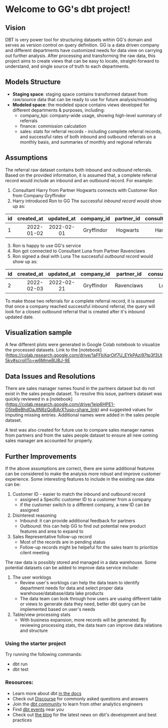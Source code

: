 # Welcome to GG's dbt project!

## Vision
DBT is very power tool for structuring datasets within GG's domain and serves as version control on query definition. GG is a data driven company and different departments have customized needs for data view on carrying out further analysis. 
After processing and transforming the raw data, this project aims to create views that can be easy to locate, straight-forward to understand, and single source of truth to each departments. 

## Models Structure
- **Staging space**: staging space contains transformed dataset from raw/source data that can be ready to use for future analysis/modeling 
- **Modeled space**: the modeled space contains views developed for different departments & purposes, including:
    - company_kpi: company-wide usage, showing high-level summary of referrals
    - finance: commission calculation 
    - sales: stats for referral records - including complete referral records, and successful rates of both inbound and outbound referrals on a monthly basis, and summaries of monthly and regional referrals

## Assumptions
The referral raw dataset contains both inbound and outbound referrals. 
Based on the provided information, it is assumed that, a complete referral record would include an inbound and an outbound record. For example:
1. Consultant Harry from Partner Hogwarts connects with Customer Ron from Company Gryffindor
2. Harry introduced Ron to GG
The successful *inbound record* would show up as:

| id     | created_at | updated_at | company_id | partner_id | consultant_id | is_outbound |  status  |
|--------|-----------:|:----------:|:----------:|:----------:|:-------------:|:-----------:|:--------:|
| 1      | 2022-01-02 | 2022-02-01 | Gryffindor | Hogwarts   | Harry         |0            |successful|

3. Ron is happy to use GG's service 
4. Ron got connected to Consultant Luna from Partner Ravenclaws
5. Ron signed a deal with Luna
The successful *outbound record* would show up as:

| id     | created_at | updated_at | company_id | partner_id | consultant_id | is_outbound |  status  |
|--------|-----------:|:----------:|:----------:|:----------:|:-------------:|:-----------:|:--------:|
| 2      | 2022-02-03 | 2022-02-21 | Gryffindor | Ravenclaws | Luna          |1            |successful|

To make those two referrals for a complete referral record, it is assumed that once a company reached successful inbound referral, the query will look for a closest outbound referral that is created after it's inbound updated date.

## Visualization sample
A few different plots were generated in Google Colab notebook to visualize the processed datasets. 
Link to the [notebook](https://colab.research.google.com/drive/1aFFbXqrOjf7U_EYkPAzi97tp3f3Ut5kv#scrollTo=w6MmeBUBJ-9E

## Data Issues and Resolutions
There are sales manager names found in the partners dataset but do not exist in the sales people dataset. 
To resolve this issue, partners dataset was quickly reviewed in a [notebook] (https://colab.research.google.com/drive/1eip6HPE1-O5teBeBhdOaJtN6zQo8iArX?usp=share_link) and suggested values for imputing missing entries. Additional names were added in the sales people dataset.

A test was also created for future use to compare sales manager names from partners and from the sales people dataset to ensure all new coming sales manager are accounted for properly. 

## Further Improvements
If the above assumptions are correct, there are some additional features can be considered to make the analysis more robust and improve customer experience.
Some interesting features to include in the existing raw data can be:
1. Customer ID - easier to match the inbound and outbound record
    - assigned a Specific customer ID to a customer from a company
    - if the customer switch to a different company, a new ID can be assigned
2. Disinterest reasoning
    - Inbound: it can provide additional feedback for partners
    - Outbound: this can help GG to find out potential new product features and area to expand to
3. Sales Representative follow-up record 
    - Most of the records are in pending status
    - Follow-up records might be helpeful for the sales team to prioritize cilent meeting 

The raw data is possibly stored and managed in a data warehouse. Some potential datasets can be added to improve data service include:
1. The user worklogs 
    - Review user's worklogs can help the data team to identify department needs for data and select proper data warehouse/database/data lake products
    - The data team can look through how users are usaing different table or views to generate data they need, better dbt query can be implemented based on user's needs
2. Table/view processing stats 
    - With business expansion, more records will be generated. By reviewing processing stats, the data team can improve data relations and structure

### Using the starter project

Try running the following commands:
- dbt run
- dbt test

### Resources:
- Learn more about dbt [in the docs](https://docs.getdbt.com/docs/introduction)
- Check out [Discourse](https://discourse.getdbt.com/) for commonly asked questions and answers
- Join the [dbt community](http://community.getbdt.com/) to learn from other analytics engineers
- Find [dbt events](https://events.getdbt.com) near you
- Check out [the blog](https://blog.getdbt.com/) for the latest news on dbt's development and best practices
